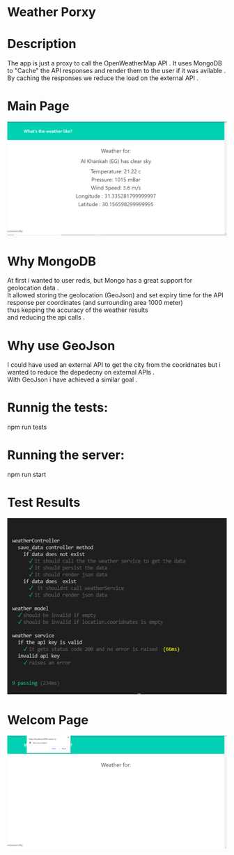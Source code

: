 
# Weather Porxy 

# Description
The app is just a proxy to call the OpenWeatherMap API .
It uses MongoDB to "Cache" the API responses and render them to the user if it was avilable .
By caching the responses we reduce the load on the external API .

# Main Page
![Main Page](screenshots/main.png)

# Why MongoDB
At first i wanted to user redis, but Mongo has a great support for geolocation data .  
It allowed storing the geolocation (GeoJson) and set expiry time for the API response per coordinates (and surrounding area 1000 meter)  
thus kepping the accuracy of the weather results  
and reducing the api calls .    

# Why use GeoJson
I could have used an external API to get the city from the cooridnates but i wanted to reduce
the depedecny on external APIs .      
With GeoJson i have achieved a similar goal .  

# Runnig the tests:  
 npm run tests

# Running the server:
 npm run start

# Test Results
![Testing](screenshots/tests.png)

# Welcom Page
![Welcome Page](screenshots/allow.png)









